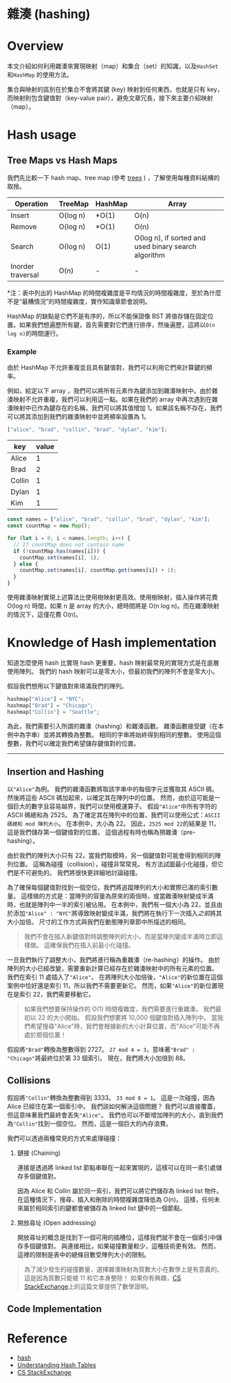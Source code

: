 # 雜湊 (hashing)

# Overview

本文介紹如何利用雜湊來實現映射（map）和集合（set）的知識，以及`HashSet`和`HashMap` 的使用方法。

集合與映射的區別在於集合不會將其鍵 (key) 映射到任何東西，也就是只有 key，而映射則包含鍵值對（key-value pair），避免文章冗長，接下來主要介紹映射 （map）。

# Hash usage

## Tree Maps vs Hash Maps

我們先比較一下 hash map、tree map (參考 [trees](https://github.com/CAFECA-IO/KnowledgeManagement/blob/master/algorithm/beginner/trees.md#overview) ) ，了解使用每種資料結構的取捨。

| Operation         | TreeMap  | HashMap | Array                                                |
| ----------------- | -------- | ------- | ---------------------------------------------------- |
| Insert            | O(log n) | \*O(1)  | O(n)                                                 |
| Remove            | O(log n) | \*O(1)  | O(n)                                                 |
| Search            | O(log n) | O(1)    | O(log n), if sorted and used binary search algorithm |
| Inorder traversal | O(n)     | -       | -                                                    |

\*注：表中列出的 HashMap 的時間複雜度是平均情況的時間複雜度，至於為什麼不是“最糟情況”的時間複雜度，實作知識章節會說明。

HashMap 的缺點是它們不是有序的，所以不能保證像 BST 將值存儲在固定位置。如果我們想遍歷所有鍵，首先需要對它們進行排序，然後遍歷，這將以`O(n log n)`的時間運行。

### Example

由於 HashMap 不允許重複並且具有鍵值對，我們可以利用它們來計算鍵的頻率。

例如，給定以下 array ，我們可以將所有元素作為鍵添加到雜湊映射中。由於雜湊映射不允許重複，我們可以利用這一點。如果在我們的 array 中再次遇到在雜湊映射中已作為鍵存在的名稱，我們可以將其值增加 1。如果該名稱不存在，我們可以將其添加到我們的雜湊映射中並將頻率設置為 1。

```jsx
["alice", "brad", "collin", "brad", "dylan", "kim"];
```

| key    | value |
| ------ | ----- |
| Alice  | 1     |
| Brad   | 2     |
| Collin | 1     |
| Dylan  | 1     |
| Kim    | 1     |

```jsx
const names = ["alice", "brad", "collin", "brad", "dylan", "kim"];
const countMap = new Map();

for (let i = 0; i < names.length; i++) {
  // If countMap does not contain name
  if (!countMap.has(names[i])) {
    countMap.set(names[i], 1);
  } else {
    countMap.set(names[i], countMap.get(names[i]) + 1);
  }
}
```

使用雜湊映射實現上述算法比使用樹映射更高效。使用樹映射，插入操作將花費 O(log n) 時間，如果 n 是 array 的大小，總時間將是 O(n log n)。而在雜湊映射的情況下，這僅花費 O(n)。

# Knowledge of Hash implementation

知道怎麼使用 hash 比實現 hash 更重要，hash 映射最常見的實現方式是在底層使用陣列。 我們的 hash 映射可以是零大小，但最初我們的陣列不會是零大小。

假設我們想用以下鍵值對來填滿我們的陣列。

```jsx
hashmap["Alice"] = "NYC";
hashmap["Brad"] = "Chicago";
hashmap["Collin"] = "Seattle";
```

為此，我們需要引入所謂的雜湊（hashing）和雜湊函數。 雜湊函數接受鍵（在本例中為字串）並將其轉換為整數。 相同的字串將始終得到相同的整數。 使用這個整數，我們可以確定我們希望儲存鍵值對的位置。

---

## Insertion and Hashing

以`"Alice"`為例。 我們的雜湊函數將取該字串中的每個字元並獲取其 ASCII 碼。 然後將這些 ASCII 碼加起來，以確定其在陣列中的位置。 然而，由於這可能是一個巨大的數字且容易越界，我們可以使用模運算子。 假設`"Alice"`中所有字符的 ASCII 碼總和為 2525。 為了確定其在陣列中的位置，我們可以使用公式：`ASCII 碼總和 mod 陣列大小`。 在本例中，大小為 22。 因此，`2525 mod 22`的結果是 11，這是我們儲存第一個鍵值對的位置。 這個過程有時也稱為預雜湊（pre-hashing）。

由於我們的陣列大小只有 22，當我們取模時，另一個鍵值對可能會得到相同的陣列位置。 這稱為碰撞（collision），碰撞非常常見。 有方法試圖最小化碰撞，但它們是不可避免的。 我們將很快更詳細地討論碰撞。

為了確保每個鍵值對找到一個空位，我們將追蹤陣列的大小和實際已滿的索引數量。 這樣做的方式是：當陣列的容量為原來的兩倍時，或當雜湊映射變成半滿時，也就是陣列中一半的索引被佔用。 在本例中，我們有一個大小為 22，並且由於添加`"Alice" : "NYC"`將導致映射變成半滿，我們將在執行下一次插入*之前*將其大小加倍。 尺寸的工作方式與我們在動態陣列章節中所描述的相同。

> 我們不會在插入新鍵值對時調整陣列的大小，而是當陣列變成半滿時立即這樣做。 這確保我們在插入前最小化碰撞。

一旦我們執行了調整大小，我們將進行稱為重雜湊（re-hashing）的操作。 由於陣列的大小已經改變，需要重新計算已經存在於雜湊映射中的所有元素的位置。 我們在索引 11 處插入了`"Alice"`。 在將陣列大小加倍後，`"Alice"`的新位置在這個案例中恰好還是索引 11，所以我們不需要更新它。 然而，如果`"Alice"`的新位置現在是索引 22，我們需要移動它。

> 如果我們想要保持操作的 O(1) 時間複雜度，我們需要進行重雜湊。 我們最初以 22 的大小開始。 假設我們想要將 10,000 個鍵值對插入陣列中。 當我們希望搜尋"Alice"時，我們會根據新的大小計算位置，而"Alice"可能不再處於那個位置！

假設將`"Brad"`轉換為整數得到 2727。 `27 mod 4 = 3`，意味著`"Brad" : "Chicago"`將最終位於第 33 個索引。 現在，我們將大小加倍到 88。

## Collisions

假設將`"Collin"`轉換為整數得到 3333。 `33 mod 8 = 1`。 這是一次碰撞，因為 Alice 已經住在第一個索引中。 我們該如何解決這個問題？ 我們可以直接覆蓋，但這意味著我們最終會丟失`"Alice"`。 我們也可以不斷增加陣列的大小，直到我們為`"Collin"`找到一個空位。 然而，這是一個巨大的內存浪費。

我們可以透過兩種常見的方式來處理碰撞：

1. 鏈接 (Chaining)

   連接是透過將 linked list 節點串聯在一起來實現的，這樣可以在同一索引處儲存多個鍵值對。

   因為 Alice 和 Collin 屬於同一索引，我們可以將它們儲存為 linked list 物件。 在這種情況下，搜尋、插入和刪除的時間複雜度降低為 O(n)。 這樣，任何未來屬於相同索引的鍵都會被儲存為 linked list 鏈中的一個節點。

   <!-- 下面的視覺展示了這一點。 -->

2. 開放尋址 (Open addressing)

   開放尋址的概念是找到下一個可用的插槽位，這樣我們就不會在一個索引中儲存多個鍵值對。 與連接相比，如果碰撞數量較少，這種技術更有效。 然而，這裡的限制是表中的總條目數受陣列大小的限制。

> 為了減少發生的碰撞數量，選擇雜湊映射為質數大小在數學上是有意義的。 這是因為質數只能被 11 和它本身整除！ 如果你有興趣，[CS StackExchange](https://cs.stackexchange.com/questions/11029/why-is-it-best-to-use-a-prime-number-as-a-mod-in-a-hashing-function)上的這篇文章提供了數學證明。

## Code Implementation


# Reference

- [hash](https://neetcode.io/courses/dsa-for-beginners/26)
- [Understanding Hash Tables](https://www.baeldung.com/cs/hash-tables#:~:text=Furthermore%2C%20the%20average%20complexity%20to,regardless%20of%20the%20aimed%20operation.)
- [CS StackExchange](https://cs.stackexchange.com/questions/11029/why-is-it-best-to-use-a-prime-number-as-a-mod-in-a-hashing-function)
